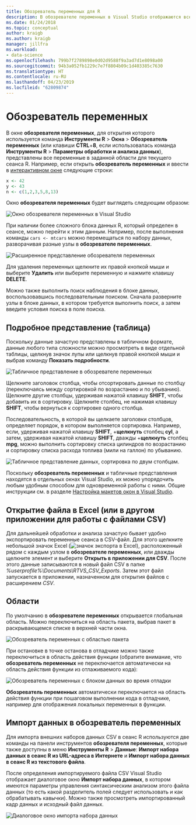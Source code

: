 ```yaml
---
title: Обозреватель переменных для R
description: В обозревателе переменных в Visual Studio отображаются все переменные в заданной области текущего сеанса R.
ms.date: 01/24/2018
ms.topic: conceptual
author: kraigb
ms.author: kraigb
manager: jillfra
ms.workload:
- data-science
ms.openlocfilehash: 799b7f2789898e0d02d9588f9a3ad7d1e8098a00
ms.sourcegitcommit: 94b3a052fb1229c7e7f8804b09c1d403385c7630
ms.translationtype: HT
ms.contentlocale: ru-RU
ms.lasthandoff: 04/23/2019
ms.locfileid: "62809874"
---
```

# <a name="variable-explorer"></a>Обозреватель переменных

В окне **обозревателя переменных**, для открытия которого используется команда **Инструменты R**  > **Окна** > **Обозреватель переменных** (или клавиши **CTRL**+**8**, если использовалась команда **Инструменты R** > **Параметры обработки и анализа данных**), представлены все переменные в заданной области для текущего сеанса R. Например, если открыть **обозреватель переменных** и ввести в [интерактивном окне](interactive-repl-for-r-in-visual-studio.md) следующие строки:

```R
x <- 42
y <- 43
n <- c(1,2,3,5,8,13)
```

Окно **обозревателя переменных** будет выглядеть следующим образом:

![Окно обозревателя переменных в Visual Studio](media/variable-explorer-window.png)

При наличии более сложного блока данных R, который определен в сеансе, можно перейти к этим данным. Например, после выполнения команды `cars <- mtcars` можно перемещаться по набору данных, разворачивая разные узлы в **обозревателе переменных**.

![Расширенное представление обозревателя переменных](media/variable-explorer-expanded-results.png)

Для удаления переменных щелкните их правой кнопкой мыши и выберите **Удалить** или выберите переменную и нажмите клавишу **DELETE**.

Можно также выполнить поиск наблюдения в блоке данных, воспользовавшись последовательным поиском. Сначала разверните узлы в блоке данных, в котором требуется выполнить поиск, а затем введите условия поиска в поле поиска.

## <a name="details-table-view"></a>Подробное представление (таблица)

Поскольку данные зачастую представлены в табличном формате, данные любого типа сложности можно просмотреть в виде отдельной таблицы, щелкнув значок лупы или щелкнув правой кнопкой мыши и выбрав команду **Показать подробности**.

![Табличное представление в обозревателе переменных](media/variable-explorer-table-view.png)

Щелкните заголовок столбца, чтобы отсортировать данные по столбцу (переключаясь между сортировкой по возрастанию и по убыванию). Щелкните другие столбцы, удерживая нажатой клавишу **SHIFT**, чтобы добавить их в сортировку. Щелкните столбец, не нажимая клавишу **SHIFT**, чтобы вернуться к сортировке одного столбца.

Последовательность, в которой вы щелкаете заголовки столбцов, определяет порядок, в котором выполняется сортировка. Например, если, удерживая нажатой клавишу **SHIFT**, +**щелкнуть** столбец **cyl**, а затем, удерживая нажатой клавишу **SHIFT**, дважды +**щелкнуть** столбец **mpg**, можно выполнить сортировку списка цилиндров по возрастанию и сортировку списка расхода топлива (мили на галлон) по убыванию.

![Табличное представление данных, сортировка по двум столбцам.](media/variable-explorer-table-view-sorting.png)

Поскольку **обозреватель переменных** и табличные представления находятся в отдельных окнах Visual Studio, их можно упорядочить любым удобным способом для одновременной работы с ними. Общие инструкции см. в разделе [Настройка макетов окон в Visual Studio](../ide/customizing-window-layouts-in-visual-studio.md).

## <a name="open-in-excel-or-other-csv-capable-application"></a>Открытие файла в Excel (или в другом приложении для работы с файлами CSV)

Для дальнейшей обработки и анализа зачастую бывает удобно экспортировать переменные сеанса в CSV-файл. Для этого щелкните небольшой значок Excel (![значок экспорта в Excel](media/variable-explorer-excel-icon.png)), расположенный рядом с каждым узлом в **обозревателе переменных**, или дважды щелкните элемент и выберите **Открыть в приложении для CSV**. После этого данные записываются в новый файл CSV в папке *%userprofile%\Documents\RTVS_CSV_Exports*. Затем этот файл запускается в приложении, назначенном для открытия файлов с расширением *CSV*.

## <a name="scopes"></a>Области

По умолчанию в **обозревателе переменных** открывается глобальная область. Можно переключиться на область пакета, выбрав пакет в раскрывающемся списке в верхней части окна.

![Обозреватель переменных с областью пакета](media/variable-explorer-package-scopes.png)

При остановке в точке останова в отладчике можно также переключиться в область действия функции (обратите внимание, что **обозреватель переменных** не переключается автоматически на область действия функции из отлаживаемого кода):

![Обозреватель переменных с блоком данных во время отладки](media/variable-explorer-as-locals-window.png)

**Обозреватель переменных** автоматически переключается на область действия функции при пошаговом выполнении кода в отладчике, например для отображения локальных переменных в функции.

## <a name="import-data-into-variable-explorer"></a>Импорт данных в обозреватель переменных

Для импорта внешних наборов данных CSV в сеанс R используются две команды на панели инструментов **обозревателя переменных**, которые также доступны в меню **Инструменты R** > **Данные**:  **Импорт набора данных в сеанс R из URL-адреса в Интернете** и **Импорт набора данных в сеанс R из текстового файла**.

После определения импортируемого файла CSV Visual Studio отображает диалоговое окно **Импорт набора данных**, в котором имеются параметры управления синтаксическим анализом этого файла данных (то есть какой разделитель полей следует использовать и как обрабатывать кавычки). Можно также просмотреть импортированный кадр данных и исходный файл данных.

![Диалоговое окно импорта набора данных](media/variable-explorer-import-dataset-dialog.png)
